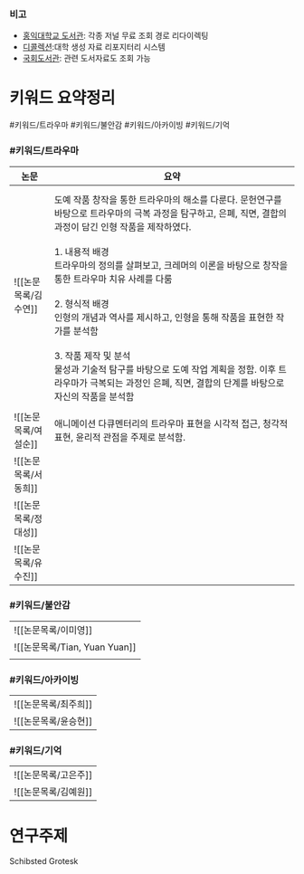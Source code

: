 
### 비고
- [홍익대학교 도서관](https://honors.hongik.ac.kr/): 각종 저널 무료 조회 경로 리다이렉팅
- [디콜렉션](https://dcoll.hongik.ac.kr/):대학 생성 자료 리포지터리 시스템
- [국회도서관](https://www.nanet.go.kr/main.do): 관련 도서자료도 조회 가능
# 키워드 요약정리
#키워드/트라우마 #키워드/불안감 #키워드/아카이빙 #키워드/기억


### #키워드/트라우마

| 논문            | 요약                                                                                                                                                                                                                                                                                                                                                                                                                   |
| ------------- | -------------------------------------------------------------------------------------------------------------------------------------------------------------------------------------------------------------------------------------------------------------------------------------------------------------------------------------------------------------------------------------------------------------------- |
| ![[논문목록/김수연]] | <img src="https://i.imgur.com/ytYYpiu.png" width="200" height="10" /><br>도예 작품 창작을 통한 트라우마의 해소를 다룬다. 문헌연구를 바탕으로 트라우마의 극복 과정을 탐구하고, 은폐, 직면, 결합의 과정이 담긴 인형 작품을 제작하였다. <br><br>1. 내용적 배경<br>트라우마의 정의를 살펴보고, 크레머의 이론을 바탕으로 창작을 통한 트라우마 치유 사례를 다룸 <br><br>2. 형식적 배경<br>인형의 개념과 역사를 제시하고, 인형을 통해 작품을 표현한 작가를 분석함<br><br>3. 작품 제작 및 분석<br>물성과 기술적 탐구를 바탕으로 도예 작업 계획을 정함. 이후 트라우마가 극복되는 과정인 은폐, 직면, 결합의 단계를 바탕으로 자신의 작품을 분석함 |
|               |                                                                                                                                                                                                                                                                                                                                                                                                                      |
| ![[논문목록/여설순]] | 애니메이션 다큐멘터리의 트라우마 표현을 시각적 접근, 청각적 표현, 윤리적 관점을 주제로 분석함.                                                                                                                                                                                                                                                                                                                                                               |
| ![[논문목록/서동희]] |                                                                                                                                                                                                                                                                                                                                                                                                                      |
| ![[논문목록/정대성]] |                                                                                                                                                                                                                                                                                                                                                                                                                      |
| ![[논문목록/유수진]] |                                                                                                                                                                                                                                                                                                                                                                                                                      |

### #키워드/불안감

|                      |
| -------------------- |
| ![[논문목록/이미영]]             |
| ![[논문목록/Tian, Yuan Yuan]] |
|                      |

### #키워드/아카이빙

|          |
| -------- |
| ![[논문목록/최주희]] |
| ![[논문목록/윤승현]] |

### #키워드/기억 

|          |
| -------- |
| ![[논문목록/고은주]] |
| ![[논문목록/김예원]] |

# 연구주제

Schibsted Grotesk
